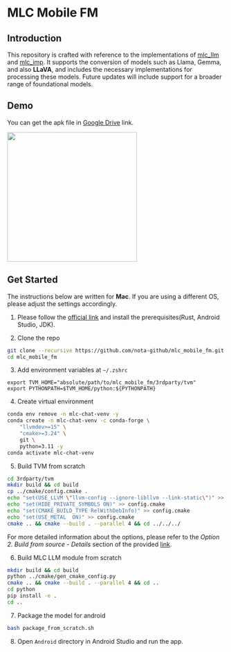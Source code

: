 # MLC Mobile FM

## Introduction
This repository is crafted with reference to the implementations of [mlc_llm](https://github.com/mlc-ai/mlc-llm) and [mlc_imp](https://github.com/MILVLG/mlc-imp). It supports the conversion of models such as Llama, Gemma, and also **LLaVA**, and includes the necessary implementations for processing these models. Future updates will include support for a broader range of foundational models.

## Demo
You can get the apk file in [Google Drive](https://drive.google.com/file/d/1OeIHYpr44zZNk-N7n18mhUeB3v6FQJrB/view?usp=sharing) link.
  
<img src="https://github.com/nota-github/mlc_mobile_fm/assets/86578246/dc240362-bc5f-4b68-b2fe-9690e14d268e" width="300px">


## Get Started
The instructions below are written for **Mac**. If you are using a different OS, please adjust the settings accordingly.

1. Please follow the [official link](https://llm.mlc.ai/docs/deploy/android.html#prerequisite) and install the prerequisites(Rust, Android Studio, JDK).

2. Clone the repo
```bash
git clone --recursive https://github.com/nota-github/mlc_mobile_fm.git
cd mlc_mobile_fm
```

3. Add environment variables at `~/.zshrc`
```
export TVM_HOME="absolute/path/to/mlc_mobile_fm/3rdparty/tvm"
export PYTHONPATH=$TVM_HOME/python:${PYTHONPATH}
```

4. Create virtual environment
```bash
conda env remove -n mlc-chat-venv -y
conda create -n mlc-chat-venv -c conda-forge \
    "llvmdev>=15" \
    "cmake>=3.24" \
    git \
    python=3.11 -y
conda activate mlc-chat-venv
```

5. Build TVM from scratch
```bash
cd 3rdparty/tvm
mkdir build && cd build
cp ../cmake/config.cmake .
echo "set(USE_LLVM \"llvm-config --ignore-libllvm --link-static\")" >> config.cmake
echo "set(HIDE_PRIVATE_SYMBOLS ON)" >> config.cmake
echo "set(CMAKE_BUILD_TYPE RelWithDebInfo)" >> config.cmake
echo "set(USE_METAL  ON)" >> config.cmake
cmake .. && cmake --build . --parallel 4 && cd ../../../
```
For more detailed information about the options, please refer to the *Option 2. Build from source - Details* section of the provided [link](https://llm.mlc.ai/docs/install/tvm.html).

6. Build MLC LLM module from scratch
```bash
mkdir build && cd build
python ../cmake/gen_cmake_config.py
cmake .. && cmake --build . --parallel 4 && cd ..
cd python
pip install -e .
cd ..
```

7. Package the model for android
```bash
bash package_from_scratch.sh
```

8. Open `Android` directory in Android Studio and run the app.

